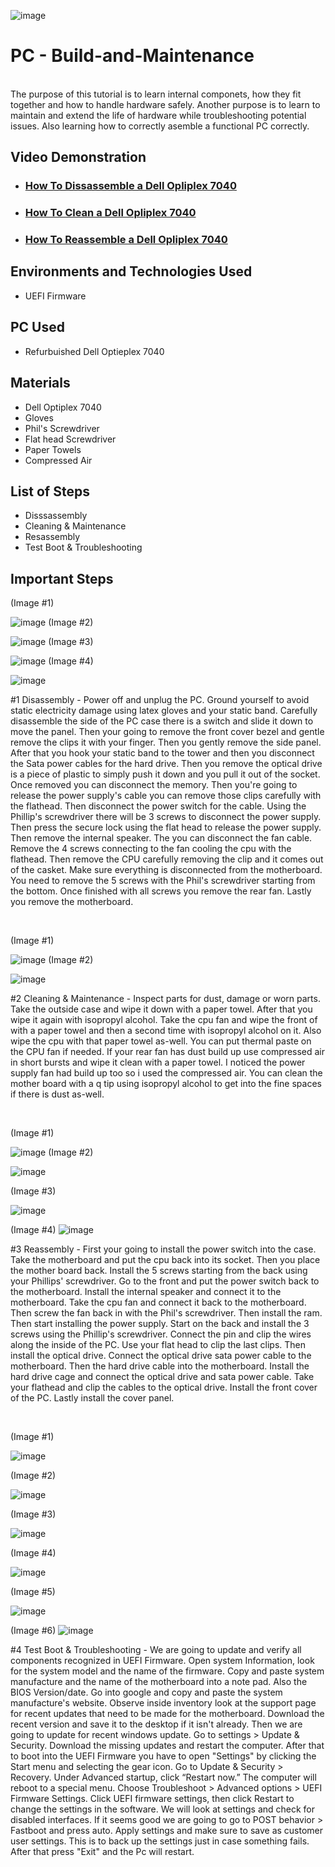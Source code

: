 <p align="center">

![image](https://github.com/user-attachments/assets/20913e34-0ed2-4908-a50b-8cdd68089e35)

</p>

<h1>PC - Build-and-Maintenance </h1>
 <br /> The purpose of this tutorial is to learn internal componets, how they fit together and how to handle hardware safely. Another purpose is to learn to maintain and extend the life of hardware while troubleshooting potential issues. Also learning how to correctly asemble a functional PC correctly. <br />


<h2>Video Demonstration</h2>

- ### [How To Dissassemble a Dell Opliplex 7040 ](https://www.youtube.com/watch?v=ivi8vUe8NVw&t=2s)
-  ### [How To Clean a Dell Opliplex 7040 ](https://www.youtube.com/watch?v=KHPNB9mxLzM)
- ### [How To Reassemble a Dell Opliplex 7040 ](https://www.youtube.com/watch?v=0UEiJqqoENA)


<h2>Environments and Technologies Used</h2>

- UEFI Firmware

<h2> PC Used </h2>

- Refurbuished Dell Optieplex 7040

<h2> Materials </h2>

- Dell Optiplex 7040
- Gloves
- Phil's Screwdriver
- Flat head Screwdriver
- Paper Towels
- Compressed Air

<h2>List of Steps </h2>

- Disssassembly
- Cleaning & Maintenance
- Resassembly 
- Test Boot & Troubleshooting

<h2> Important Steps</h2>

<p>
(Image #1)
 
![image](https://github.com/user-attachments/assets/27d9805d-e1da-46b5-8dcf-d94a6baf0cda)
(Image #2)

![image](https://github.com/user-attachments/assets/7c914dd0-675a-4c1a-901e-e1b8f5adb814)
(Image #3)

![image](https://github.com/user-attachments/assets/5be43888-fef8-4214-8fc9-78afce4ce455)
(Image #4)

![image](https://github.com/user-attachments/assets/9b9b7584-3ca5-4be6-8849-c6d907819c66)


</p>
<p>
#1 Disassembly - Power off and unplug the PC. Ground yourself to avoid static electricity damage using latex gloves and your static band. Carefully disassemble the side of the PC case there is a switch and slide it down to move the panel. Then your going to remove the front cover bezel and gentle remove the clips it with your finger. Then you gently remove the side panel. After that you hook your static band to the tower and then you disconnect the Sata power cables for the hard drive. Then you remove the optical drive is a piece of plastic to simply push it down and you pull it out of the socket. Once removed you can disconnect the memory. Then you're going to release the power supply's cable you can remove those clips carefully with the flathead. Then disconnect the power switch for the cable. Using the Phillip's screwdriver there will be 3 screws to disconnect the power supply. Then press the secure lock using the flat head to release the power supply. Then remove the internal speaker. The you can disconnect the fan cable. Remove the 4 screws connecting to the fan cooling the cpu with the flathead. Then remove the CPU carefully removing the clip and it comes out of the casket. Make sure everything is disconnected from the motherboard. You need to remove the 5 screws with the Phil's screwdriver starting from the bottom. Once finished with all screws you remove the rear fan. Lastly you remove the motherboard.  

</p>
<br />

<p>
(Image #1)

![image](https://github.com/user-attachments/assets/90453a9a-b765-4c60-846a-2c474a12eee5)
(Image #2)

![image](https://github.com/user-attachments/assets/c8c0f5cb-923f-45cc-8a00-7ece3cb2edad)


</p>
<p>
#2 Cleaning & Maintenance - Inspect parts for dust, damage or worn parts. Take the outside case and wipe it down with a paper towel. After that you wipe it again with isopropyl alcohol. Take the cpu fan and wipe the front of with a paper towel and then a second time with isopropyl alcohol on it. Also wipe the cpu with that paper towel as-well. You can put thermal paste on the CPU fan if needed. If your rear fan has dust build up use compressed air in short bursts and wipe it clean with a paper towel. I noticed the power supply fan had build up too so i used the compressed air. You can clean the mother board with a q tip using isopropyl alcohol to get into the fine spaces if there is dust as-well. 

</p>
<br />

<p>
 (Image #1)

![image](https://github.com/user-attachments/assets/0c0086cb-05a4-4269-95e8-30daabf85334)
 (Image #2)
 
![image](https://github.com/user-attachments/assets/074d84d8-ac76-4a9d-a4be-639a985a923e)

(Image #3)

![image](https://github.com/user-attachments/assets/bac3aa4c-223f-40bb-80cf-7099427a917e)

(Image #4) 
![image](https://github.com/user-attachments/assets/e83d4ff5-a06d-4330-9ffd-274d901bdf38)


</p>
<p>
#3 Reassembly - First your going to install the power switch into the case. Take the motherboard and put the cpu back into its socket. Then you place the mother board back. Install the 5 screws starting from the back using your Phillips' screwdriver. Go to the front and put the power switch back to the motherboard. Install the internal speaker and connect it to the motherboard. Take the cpu fan and connect it back to the motherboard. Then screw the fan back in with the Phil's screwdriver. Then install the ram. Then start installing the power supply. Start on the back and install the 3 screws using the Phillip's screwdriver. Connect the pin and clip the wires along the inside of the PC. Use your flat head to clip the last clips. Then install the optical drive. Connect the optical drive sata power cable to the motherboard. Then the hard drive cable into the motherboard. Install the hard drive cage and connect the optical drive and sata power cable. Take your flathead and clip the cables to the optical drive. Install the front cover of the PC. Lastly install the cover panel.  
</p>
<br />

<p>

 (Image #1)
 
 ![image](https://github.com/user-attachments/assets/0142cba3-9302-4c54-8b03-c99215048aef)
 
 (Image #2)
 
 ![image](https://github.com/user-attachments/assets/0aebfbf4-33a4-461e-ab29-aaa330a01a2e)
 
 (Image #3)
 
![image](https://github.com/user-attachments/assets/55d98fae-ee6d-41d0-8c94-9560968423d0)

 (Image #4)
 
![image](https://github.com/user-attachments/assets/e64859f9-5390-459d-81dd-126fc3244ba7)

 (Image #5)

 ![image](https://github.com/user-attachments/assets/d00fddaf-15d2-44d3-a666-118972d567e7)


 (Image #6)
 ![image](https://github.com/user-attachments/assets/fd07b0aa-58e0-4a6b-b3b4-ebf3f84d3c8a)



</p>
<p>
#4 Test Boot & Troubleshooting - We are going to update and verify all components recognized in UEFI Firmware. Open system Information, look for the system model and the name of the firmware. Copy and paste system manufacture and the name of the motherboard into a note pad. Also the BIOS Version/date. Go into google and copy and paste the system manufacture's website.  Observe inside inventory look at the support page for recent updates that need to be made for the motherboard. Download the recent version and save it to the desktop if it isn't already. Then we are going to update for recent windows update. Go to settings > Update & Security. Download the missing updates and restart the computer. After that to boot into the UEFI Firmware you have to open "Settings" by clicking the Start menu and selecting the gear icon. Go to Update & Security > Recovery. Under Advanced startup, click “Restart now.” The computer will reboot to a special menu. Choose Troubleshoot > Advanced options > UEFI Firmware Settings. Click UEFI firmware settings, then click Restart to change the settings in the software. We will look at settings and check for disabled interfaces. If it seems good we are going to go to POST behavior > Fastboot and press auto. Apply settings and make sure to save as customer user settings. This is to back up the settings just in case something fails. After that press "Exit" and the Pc will restart.
</p>
<br />

